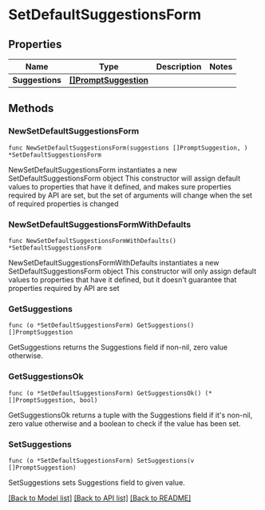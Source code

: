 # SetDefaultSuggestionsForm

## Properties

Name | Type | Description | Notes
------------ | ------------- | ------------- | -------------
**Suggestions** | [**[]PromptSuggestion**](PromptSuggestion.md) |  | 

## Methods

### NewSetDefaultSuggestionsForm

`func NewSetDefaultSuggestionsForm(suggestions []PromptSuggestion, ) *SetDefaultSuggestionsForm`

NewSetDefaultSuggestionsForm instantiates a new SetDefaultSuggestionsForm object
This constructor will assign default values to properties that have it defined,
and makes sure properties required by API are set, but the set of arguments
will change when the set of required properties is changed

### NewSetDefaultSuggestionsFormWithDefaults

`func NewSetDefaultSuggestionsFormWithDefaults() *SetDefaultSuggestionsForm`

NewSetDefaultSuggestionsFormWithDefaults instantiates a new SetDefaultSuggestionsForm object
This constructor will only assign default values to properties that have it defined,
but it doesn't guarantee that properties required by API are set

### GetSuggestions

`func (o *SetDefaultSuggestionsForm) GetSuggestions() []PromptSuggestion`

GetSuggestions returns the Suggestions field if non-nil, zero value otherwise.

### GetSuggestionsOk

`func (o *SetDefaultSuggestionsForm) GetSuggestionsOk() (*[]PromptSuggestion, bool)`

GetSuggestionsOk returns a tuple with the Suggestions field if it's non-nil, zero value otherwise
and a boolean to check if the value has been set.

### SetSuggestions

`func (o *SetDefaultSuggestionsForm) SetSuggestions(v []PromptSuggestion)`

SetSuggestions sets Suggestions field to given value.



[[Back to Model list]](../README.md#documentation-for-models) [[Back to API list]](../README.md#documentation-for-api-endpoints) [[Back to README]](../README.md)


